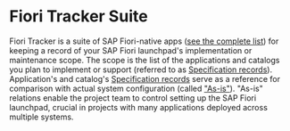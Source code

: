 # Fiori Tracker Suite

Fiori Tracker is a suite of SAP Fiori-native apps ([see the complete list](../../fiori-tracker-suite-application-list.md)) for keeping a record of your SAP Fiori launchpad's implementation or maintenance scope. The scope is the list of the applications and catalogs you plan to implement or support (referred to as [Specification records](../../to-be.md)). Application's and catalog's [Specification records](../../to-be.md) serve as a reference for comparison with actual system configuration (called ["As-is"](../../as-is.md)). "As-is" relations enable the project team to control setting up the SAP Fiori launchpad, crucial in projects with many applications deployed across multiple systems.


